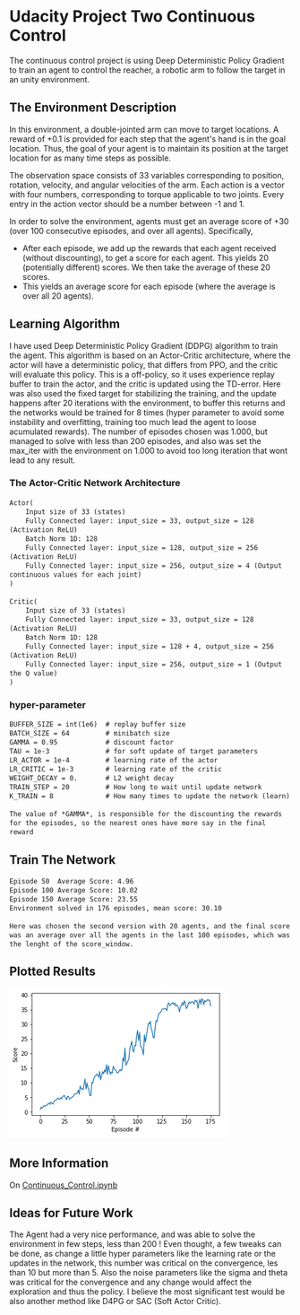 [//]: # (Image References)

[image1]: imgs/plots.png "Plotted Scores"

# Udacity Project Two Continuous Control
The continuous control project is using Deep Deterministic Policy Gradient to train an agent to control the reacher, a robotic arm to follow the target in an unity environment.

## The Environment Description
In this environment, a double-jointed arm can move to target locations. A reward of +0.1 is provided for each step that the agent's hand is in the goal location. Thus, the goal of your agent is to maintain its position at the target location for as many time steps as possible.

The observation space consists of 33 variables corresponding to position, rotation, velocity, and angular velocities of the arm. Each action is a vector with four numbers, corresponding to torque applicable to two joints. Every entry in the action vector should be a number between -1 and 1.

In order to solve the environment, agents must get an average score of +30 (over 100 consecutive episodes, and over all agents). Specifically,

* After each episode, we add up the rewards that each agent received (without discounting), to get a score for each agent. This yields 20 (potentially different) scores. We then take the average of these 20 scores.
* This yields an average score for each episode (where the average is over all 20 agents).

## Learning Algorithm
I have used Deep Deterministic Policy Gradient (DDPG) algorithm to train the agent. This algorithm is based on an Actor-Critic architecture, where the actor will have a deterministic policy, that differs from PPO, and the critic will evaluate this policy. This is a off-policy, so it uses experience replay buffer to train the actor, and the critic is updated using the TD-error. Here was also used the fixed target for stabilizing the training, and the update happens after 20 iterations with the environment, to buffer this returns and the networks would be trained for 8 times (hyper parameter to avoid some instability and overfitting, training too much lead the agent to loose acumulated rewards). The number of episodes chosen was 1.000, but managed to solve with less than 200 episodes, and also was set the max_iter with the environment on 1.000 to avoid too long iteration that wont lead to any result.


### The Actor-Critic Network Architecture 

    Actor(
        Input size of 33 (states)
        Fully Connected layer: input_size = 33, output_size = 128 (Activation ReLU)
        Batch Norm 1D: 128
        Fully Connected layer: input_size = 128, output_size = 256 (Activation ReLU)
        Fully Connected layer: input_size = 256, output_size = 4 (Output continuous values for each joint)
    )

    Critic(
        Input size of 33 (states)
        Fully Connected layer: input_size = 33, output_size = 128 (Activation ReLU)
        Batch Norm 1D: 128
        Fully Connected layer: input_size = 128 + 4, output_size = 256 (Activation ReLU)
        Fully Connected layer: input_size = 256, output_size = 1 (Output the Q value)
    )

### hyper-parameter

    BUFFER_SIZE = int(1e6)  # replay buffer size
    BATCH_SIZE = 64         # minibatch size
    GAMMA = 0.95            # discount factor
    TAU = 1e-3              # for soft update of target parameters
    LR_ACTOR = 1e-4         # learning rate of the actor 
    LR_CRITIC = 1e-3        # learning rate of the critic
    WEIGHT_DECAY = 0.       # L2 weight decay
    TRAIN_STEP = 20         # How long to wait until update network
    K_TRAIN = 8             # How many times to update the network (learn)

    The value of *GAMMA*, is responsible for the discounting the rewards for the episodes, so the nearest ones have more say in the final reward
    

## Train The Network
    Episode 50	Average Score: 4.96
    Episode 100	Average Score: 10.02
    Episode 150	Average Score: 23.55
    Environment solved in 176 episodes, mean score: 30.10

    Here was chosen the second version with 20 agents, and the final score was an average over all the agents in the last 100 episodes, which was the lenght of the score_window.

## Plotted Results

![Plotted Scores][image1]

## More Information
On [Continuous_Control.ipynb](https://github.com/JulioZanotto/drlnd_continuous_control_P2/blob/main/Continuous_Control.ipynb)



## Ideas for Future Work
The Agent had a very nice performance, and was able to solve the environment in few steps, less than 200 !
Even thought, a few tweaks can be done, as change a little hyper parameters like the learning rate or the updates in the network, this number was critical on the convergence, les than 10 but more than 5. Also the noise parameters like the sigma and theta was critical for the convergence and any change would affect the exploration and thus the policy. I believe the most significant test would be also another method like D4PG or SAC (Soft Actor Critic).